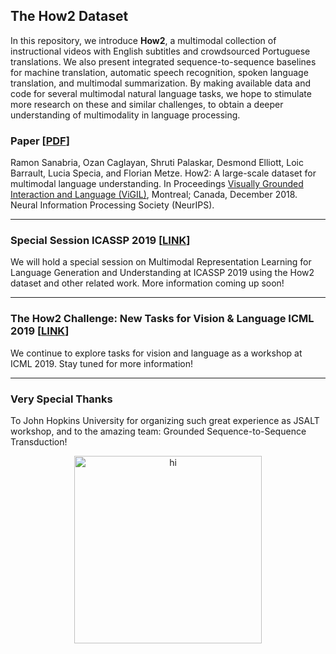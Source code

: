 ## The How2 Dataset
In this repository, we introduce **How2**, a multimodal collection of instructional videos with English subtitles and crowdsourced Portuguese translations. We also present integrated sequence-to-sequence baselines for machine translation, automatic speech recognition, spoken language translation, and multimodal summarization. By making available data and code for several multimodal natural language tasks, we hope to stimulate more research on these and similar challenges, to obtain a deeper understanding of multimodality in language processing.

### Paper [[PDF](https://arxiv.org/abs/1811.00347)]
Ramon Sanabria, Ozan Caglayan, Shruti Palaskar, Desmond Elliott, Loic Barrault, Lucia Specia, and Florian Metze. How2: A large-scale dataset for multimodal language understanding. In Proceedings [Visually Grounded Interaction and Language (ViGIL)](https://nips2018vigil.github.io), Montreal; Canada, December 2018. Neural Information Processing Society (NeurIPS).

* * *

### Special Session ICASSP 2019 [[LINK](https://2019.ieeeicassp.org/program#special-sessions)] 
We will hold a special session on Multimodal Representation Learning for Language Generation and Understanding at ICASSP 2019 using the How2 dataset and other related work. More information coming up soon! 

* * *

### The How2 Challenge: New Tasks for Vision & Language ICML 2019 [[LINK](icml2019-challenge.md)]
We continue to explore tasks for vision and language as a workshop at ICML 2019. Stay tuned for more information!

* * *

### Very Special Thanks
To John Hopkins University for organizing such great experience as JSALT workshop, and to the amazing team: Grounded Sequence-to-Sequence Transduction!
<p align="center">
<img src="imgs/jsalt_s2s_team.gif" alt="hi" height="300"/>
</p>

